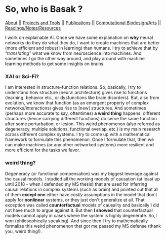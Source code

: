 # So, who is Basak ?

[About](./_pages/aboutme.html) || [Projects and Tools](./_pages/tools.html) || [Publications](./_pages/publications.html) || [Computational Biodesign/Arts](./_pages/notes.html) || [Readings/Notes/Resources](./_pages/notes.html)

I work on explainable AI. Once we have some explanation on **why** neural networks do they do what they do, I want to create machines that are better (more efficient and robust in learning) than humans. I try to achieve that by *"translating"* what we know from neuroscience into machines. And sometimes I go the other way around, and play around with machine learning methods to get some insights on brains.

### XAI or Sci-Fi?
I am interested in structure-function relations. So, basically, I try to understand how structure (neural architecture) gives rise to functions (learning, behavior etc., or dysfunctions like brain disorders). But, also from evolution, we know that function (as an emergent property of complex networks/interactions) gives rise to [new] structures. And sometimes (perhaps more accurate to say, oftentimes) **a weird thing** happens: different structures (hence carrying different functions) do serve the same function after some perturbation, or lesion. This weird phenomenon (also referred as degeneracy, multiple solutions, functional overlap, etc.) is my main research across different complex systems. I try to come up with a mathematical framework to formulate this phenomenon. Once I formulate that, then we can make machines (or any other networked systems) more resilient and more efficient for the tasks we favor. 

### weird thing?
Degeneracy (or functional compensation) was my biggest leverage against the causal models. I studied all the working models of causation (at least up until 2018 - when I defended my MS thesis) that are used for inferring causal relations in complex systems (such as brain) and pointed out that all of them **except one** either have *costly* assumptions in the model that don't apply for **nonlinear** systems, or they just don't generalize at all. That exception was called **counterfactual** models of causality and basically I did not have much to argue against it. But then **I showed** that counterfactual models cannot apply in cases where the system is highly degenerate.  So, I won (philosophically speaking). And since then I try to mathematically formalize this weird phenomenon that got me passed my MS defense (thank you, weird thing!).





<!---
All this should be 
commented out

## Reading list/ notes/ sources:
- Bulleted
- List


## Projects:

- Bulleted
- List


## Publications:
- Bulleted
- List



## Welcome to GitHub Pages

You can use the [editor on GitHub](https://github.com/basakkcgl/whoisbasak/edit/gh-pages/index.md) to maintain and preview the content for your website in Markdown files.

Whenever you commit to this repository, GitHub Pages will run [Jekyll](https://jekyllrb.com/) to rebuild the pages in your site, from the content in your Markdown files.

### Markdown

Markdown is a lightweight and easy-to-use syntax for styling your writing. It includes conventions for

```markdown
Syntax highlighted code block

# Header 1
## Header 2
### Header 3

- Bulleted
- List

1. Numbered
2. List

**Bold** and _Italic_ and `Code` text

[Link](url) and ![Image](src)
```

For more details see [Basic writing and formatting syntax](https://docs.github.com/en/github/writing-on-github/getting-started-with-writing-and-formatting-on-github/basic-writing-and-formatting-syntax).

### Jekyll Themes

Your Pages site will use the layout and styles from the Jekyll theme you have selected in your [repository settings](https://github.com/basakkcgl/whoisbasak/settings/pages). The name of this theme is saved in the Jekyll `_config.yml` configuration file.

### Support or Contact

Having trouble with Pages? Check out our [documentation](https://docs.github.com/categories/github-pages-basics/) or [contact support](https://support.github.com/contact) and we’ll help you sort it out.

-->
